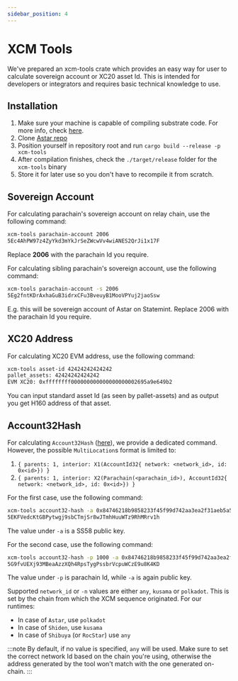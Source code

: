 ```yaml
---
sidebar_position: 4
---
```


# XCM Tools

We've prepared an xcm-tools crate which provides an easy way for user to calculate sovereign account or XC20 asset Id. This is intended for developers or integrators and requires basic technical knowledge to use.

## Installation

1. Make sure your machine is capable of compiling substrate code. For more info, check [here](https://docs.substrate.io/install/).
2. Clone [Astar repo](https://github.com/AstarNetwork/Astar)
3. Position yourself in repository root and run `cargo build --release -p xcm-tools`
4. After compilation finishes, check the `./target/release` folder for the `xcm-tools` binary
5. Store it for later use so you don't have to recompile it from scratch.

## Sovereign Account

For calculating parachain's sovereign account on relay chain, use the following command:

```bash
xcm-tools parachain-account 2006
5Ec4AhPW97z4ZyYkd3mYkJrSeZWcwVv4wiANES2QrJi1x17F
```

Replace **2006** with the parachain Id you require.

For calculating sibling parachain's sovereign account, use the following command:
```bash
xcm-tools parachain-account -s 2006
5Eg2fntKDrAxhaGuB3idrxCFu3BveuyB1MooVPYuj2jaoSsw
```

E.g. this will be sovereign account of Astar on Statemint.
Replace 2006 with the parachain Id you require.

## XC20 Address

For calculating XC20 EVM address, use the following command:
```bash
xcm-tools asset-id 42424242424242
pallet_assets: 42424242424242
EVM XC20: 0xffffffff000000000000000000002695a9e649b2
```

You can input standard asset Id (as seen by pallet-assets) and as output you get H160 address of that asset.

## Account32Hash

For calculating `Account32Hash` ([here](https://github.com/paritytech/polkadot/blob/master/xcm/xcm-builder/src/location_conversion.rs#L25)), we provide a dedicated command. However, the possible `MultiLocation`s format is limited to:

1. `{ parents: 1, interior: X1(AccountId32{ network: <network_id>, id: 0x<id>}) }`
2. `{ parents: 1, interior: X2(Parachain(<parachain_id>), AccountId32{ network: <network_id>, id: 0x<id>}) }`

For the first case, use the following command:
```bash
xcm-tools account32-hash -a 0x84746218b9858233f45f99d742aa3ea2f31aeb5a525938f240fdee3000000000
5EKFVedcKtGBPytwgj9sbCTmjSr8wJTmhHuuWTz9RhMRrv1h
```
The value under `-a` is a SS58 public key.

For the second case, use the following command:
```bash
xcm-tools account32-hash -p 1000 -a 0x84746218b9858233f45f99d742aa3ea2f31aeb5a525938f240fdee3000000000
5G9fvUEXj93MBeaAzzXQh4RpsTygPssbrVcpuWCzE9u8K4KD
```
The value under `-p` is parachain Id, while `-a` is again public key.


Supported `network_id` or `-n` values are either `any`, `kusama` or `polkadot`.
This is set by the chain from which the XCM sequence originated.
For our runtimes:
* In case of `Astar`, use `polkadot`
* In case of `Shiden`, use `kusama`
* In case of `Shibuya` (or `RocStar`) use `any`

:::note
By default, if no value is specified, `any` will be used.
Make sure to set the correct network Id based on the chain you're using,
otherwise the address generated by the tool won't match with the one generated on-chain.
:::